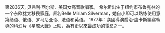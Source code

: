 第2836天, 贝弗利·西尔斯，美国女高音歌唱家。 希尔斯出生于纽约市布鲁克林的一个东欧犹太移民家庭，原名Belle Miriam Silverman，她自小即可以熟练使用意第绪语、俄语、罗马尼亚语、法语和英语。
1977年：美國導演喬治·盧卡斯編寫執導的科幻片《星際大戰》上映，為有史以來最成功的電影之一。